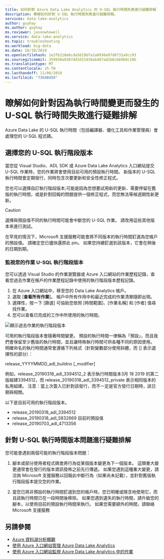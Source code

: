 ```yaml
---
title: 如何針對 Azure Data Lake Analytics 的 U-SQL 執行時間失敗進行疑難排解
description: 瞭解如何針對 U-SQL 執行時間失敗進行疑難排解。
services: data-lake-analytics
author: guyhay
ms.author: guyhay
ms.reviewer: jasonwhowell
ms.service: data-lake-analytics
ms.topic: troubleshooting
ms.workload: big-data
ms.date: 10/10/2019
ms.openlocfilehash: 1e3fb218e6cda5619bfa1a0936e07d6731a9cc93
ms.sourcegitcommit: 359930a9387dd3d15d39abd97ad2b8cb69b8c18b
ms.translationtype: MT
ms.contentlocale: zh-TW
ms.lasthandoff: 11/06/2019
ms.locfileid: "73648450"
---
```

# <a name="learn-how-to-troubleshoot-u-sql-runtime-failures-due-to-runtime-changes"></a>瞭解如何針對因為執行時間變更而發生的 U-SQL 執行時間失敗進行疑難排解

Azure Data Lake 的 U-SQL 執行時間（包括編譯器、優化工具和作業管理員）會處理您的 U-SQL 程式碼。

## <a name="choosing-your-u-sql-runtime-version"></a>選擇您的 U-SQL 執行階段版本

當您從 Visual Studio、ADL SDK 或 Azure Data Lake Analytics 入口網站提交 U-SQL 作業時，您的作業將會使用目前可用的預設執行時間。 新版本的 U-SQL 執行時間會定期發行，同時包含次要更新和安全性修正程式。

您也可以選擇自訂執行階段版本;可能是因為您想要試用新的更新、需要停留在舊版的執行時間，或是針對回報的問題提供一個修正程式，而您無法等候週期性新更新。

> [!CAUTION]
> 選擇與預設值不同的執行時間可能會中斷您的 U-SQL 作業。 請改用這些其他版本來進行測試。

在罕見的情況下，Microsoft 支援服務可能會將不同版本的執行時間釘選為您帳戶的預設值。 請確定您已儘快還原此 pin。 如果您持續釘選到該版本，它會在稍後的日期到期。

### <a name="monitoring-your-jobs-u-sql-runtime-version"></a>監視您的作業 U-SQL 執行階段版本

您可以透過 Visual Studio 的作業瀏覽器或 Azure 入口網站的作業歷程記錄，查看您過去作業在帳戶的作業歷程記錄中使用的執行階段版本歷程記錄。

1. 在 Azure 入口網站中，移至您的 Data Lake Analytics 帳戶。
2. 選取 [**查看所有作業**]。 帳戶中所有作用中和最近完成的作業清單隨即出現。
3. 選擇性，按一下 [篩選] 可協助您依照 [時間範圍]、[作業名稱] 和 [作者] 值尋找作業。
4. 您可以查看已完成的工作中所使用的執行時間。

![顯示過去作業的執行階段版本](./media/runtime-troubleshoot/prior-job-usql-runtime-version-.png)

可用的執行階段版本會隨著時間變更。 預設的執行時間一律稱為「預設」，而且我們會保留至少舊版的執行時間，並且讓特殊執行時間可供各種不同的原因使用。 明確命名的執行時間通常會遵循下列格式（針對變數部分使用斜體，而 [] 表示選擇性的部分）：

release_YYYYMMDD_adl_buildno [_modifier]

例如，release_20190318_adl_3394512_2 表示執行時間版本3月 18 2019 的第二版組建3394512，而 release_20190318_adl_3394512_private 表示相同版本的私用組建。 注意：當上次簽入已針對該發行，而不一定是官方發行日期時，該日期與相關。

以下是目前可用的執行階段版本。

- release_20190318_adl_3394512
- release_20190318_adl_5832669 目前的預設值
- release_20190703_adl_4713356

## <a name="troubleshooting-u-sql-runtime-version-issues"></a>針對 U-SQL 執行時間版本問題進行疑難排解

您可能會遇到兩個可能的執行階段版本問題：

1. 腳本或部分使用者程式碼會將行為從某個版本變更為下一個版本。 這類重大變更通常會在發行的版本資訊發佈之前先行傳遞。 如果您遇到這種重大變更，請洽詢 Microsoft 支援服務以回報此中斷行為（如果尚未記載），並針對舊版執行階段版本提交您的作業。

2. 當您已將非預設的執行時間釘選到您的帳戶時，您已明確或隱含地使用它，而且該執行時間已在一段時間後移除。 如果您遇到遺失的執行時間，請升級您的腳本，以使用目前的預設執行時間來執行。 如果您需要額外的時間，請聯絡 Microsoft 支援服務

## <a name="see-also"></a>另請參閱

- [Azure 資料湖分析概觀](data-lake-analytics-overview.md)
- [使用 Azure 入口網站管理 Azure Data Lake Analytics](data-lake-analytics-manage-use-portal.md)
- [使用 Azure 入口網站監視 Azure Data Lake Analytics 中的作業](data-lake-analytics-monitor-and-troubleshoot-jobs-tutorial.md)
